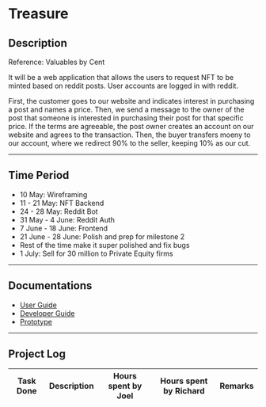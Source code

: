 # Treasure

## Description
Reference: Valuables by Cent

It will be a web application that allows the users to request NFT to be minted based on reddit posts. User accounts are logged in with reddit.

First, the customer goes to our website and indicates interest in purchasing a post and names a price. Then, we send a message to the owner of the post that someone is interested in purchasing their post for that specific price. If the terms are agreeable, the post owner creates an account on our website and agrees to the transaction. Then, the buyer transfers moeny to our account, where we redirect 90% to the seller, keeping 10% as our cut.

---
## Time Period
- 10 May: Wireframing
- 11 - 21 May: NFT Backend
- 24 - 28 May: Reddit Bot
- 31 May - 4 June: Reddit Auth
- 7 June - 18 June: Frontend
- 21 June - 28 June: Polish and prep for milestone 2
- Rest of the time make it super polished and fix bugs
- 1 July: Sell for 30 million to Private Equity firms

---
## Documentations
- [User Guide](https://docs.google.com/document/d/1Uv4b5P0XU0p6pyrmNQryOdOmk3umGN1gPUSqrYcgvEw/edit?usp=sharing)
- [Developer Guide](https://docs.google.com/document/d/1pavSDgQQ8-IqODq3uCqrH2fiQcH7th7ed6mMI__XMfY/edit)
- [Prototype](https://www.figma.com/file/3uAK9OBYtfcZh5VE0n8Cy5/Treasure-Prototype?node-id=0%3A1)

---
## Project Log
| Task Done      | Description | Hours spent by Joel | Hours spent by Richard | Remarks |
| ----------- | ----------- | ----------- | ----------- | ----------- |